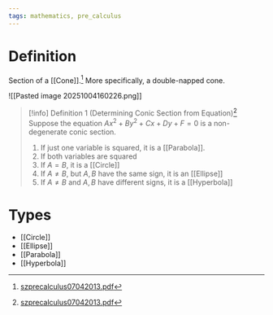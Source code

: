 ```yaml
---
tags: mathematics, pre_calculus
---
```


# Definition

Section of a [[Cone]].[^1] More specifically, a double-napped cone.

![[Pasted image 20251004160226.png]]

> [!info] Definition 1 (Determining Conic Section from Equation)[^2]
> Suppose the equation $Ax^2 + By^2 + Cx + Dy + F = 0$ is a non-degenerate conic section.
> 1) If just one variable is squared, it is a [[Parabola]].
> 2) If both variables are squared
> 	1) If $A = B$, it is a [[Circle]]
> 	2) If $A \neq B$, but $A, B$ have the same sign, it is an [[Ellipse]]
> 	3) If $A \neq B$ and $A, B$ have different signs, it is a [[Hyperbola]]

# Types
- [[Circle]]
- [[Ellipse]]
- [[Parabola]]
- [[Hyperbola]]

[^1]: [szprecalculus07042013.pdf](zotero://open-pdf/library/items/J3667KH4?page=507)
[^2]: [szprecalculus07042013.pdf](zotero://open-pdf/library/items/J3667KH4?page=552)